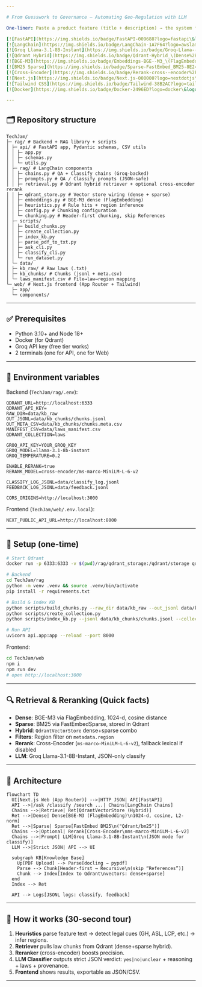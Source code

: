 ```yaml
---

# From Guesswork to Governance — Automating Geo-Regulation with LLM

One-liner: Paste a product feature (title + description) → the system flags whether geo-specific compliance logic is required, explains why, and maps to laws with audit-ready provenance.

[![FastAPI](https://img.shields.io/badge/FastAPI-009688?logo=fastapi\&logoColor=white)](https://fastapi.tiangolo.com)
[![LangChain](https://img.shields.io/badge/LangChain-1A7F64?logo=awslambda\&logoColor=white)](https://python.langchain.com)
[![Groq Llama-3.1-8B-Instant](https://img.shields.io/badge/Groq-Llama--3.1--8B--Instant-EF4A3D)](https://groq.com)
[![Qdrant Hybrid](https://img.shields.io/badge/Qdrant-Hybrid_\(Dense%2BSparse\)-4CAF50?logo=qdrant)](https://qdrant.tech)
[![BGE-M3](https://img.shields.io/badge/Embeddings-BGE--M3_\(FlagEmbedding\)-5C6BC0)](https://huggingface.co/BAAI/bge-m3)
[![BM25 Sparse](https://img.shields.io/badge/Sparse-FastEmbed_BM25-8E24AA)](https://github.com/qdrant/fastembed)
[![Cross-Encoder](https://img.shields.io/badge/Rerank-cross--encoder%2Fms--marco--MiniLM--L--6--v2-455A64)](https://www.sbert.net/examples/applications/cross-encoder/README.html)
[![Next.js](https://img.shields.io/badge/Next.js-000000?logo=nextdotjs\&logoColor=white)](https://nextjs.org)
[![Tailwind CSS](https://img.shields.io/badge/Tailwind-38B2AC?logo=tailwindcss\&logoColor=white)](https://tailwindcss.com)
[![Docker](https://img.shields.io/badge/Docker-2496ED?logo=docker\&logoColor=white)](https://www.docker.com)

---
```


## 🗂 Repository structure

```
TechJam/
├─ rag/ # Backend + RAG library + scripts
│ ├─ api/ # FastAPI app, Pydantic schemas, CSV utils
│ │ ├─ app.py
│ │ ├─ schemas.py
│ │ └─ utils.py
│ ├─ rag/ # LangChain components
│ │ ├─ chains.py # QA + Classify chains (Groq-backed)
│ │ ├─ prompts.py # QA / Classify prompts (JSON-safe)
│ │ ├─ retrieval.py # Qdrant hybrid retriever + optional cross-encoder rerank
│ │ ├─ qdrant_store.py # Vector store wiring (dense + sparse)
│ │ ├─ embeddings.py # BGE-M3 dense (FlagEmbedding)
│ │ ├─ heuristics.py # Rule hits + region inference
│ │ ├─ config.py # Chunking configuration
│ │ └─ chunking.py # Header-first chunking, skip References
│ ├─ scripts/
│ │ ├─ build_chunks.py
│ │ ├─ create_collection.py
│ │ ├─ index_kb.py
│ │ ├─ parse_pdf_to_txt.py
│ │ ├─ ask_cli.py
│ │ ├─ classify_cli.py
│ │ └─ run_dataset.py
│ └─ data/
│ ├─ kb_raw/ # Raw laws (.txt)
│ ├─ kb_chunks/ # Chunks (jsonl + meta.csv)
│ └─ laws_manifest.csv # File→law→region mapping
└─ web/ # Next.js frontend (App Router + Tailwind)
  ├─ app/
  └─ components/
```

---

## ✅ Prerequisites

* Python 3.10+ and Node 18+
* Docker (for Qdrant)
* Groq API key (free tier works)
* 2 terminals (one for API, one for Web)

---

## 🔑 Environment variables

Backend (`TechJam/rag/.env`):

```env
QDRANT_URL=http://localhost:6333
QDRANT_API_KEY=
RAW_DIR=data/kb_raw
OUT_JSONL=data/kb_chunks/chunks.jsonl
OUT_META_CSV=data/kb_chunks/chunks.meta.csv
MANIFEST_CSV=data/laws_manifest.csv
QDRANT_COLLECTION=laws

GROQ_API_KEY=YOUR_GROQ_KEY
GROQ_MODEL=llama-3.1-8b-instant
GROQ_TEMPERATURE=0.2

ENABLE_RERANK=true
RERANK_MODEL=cross-encoder/ms-marco-MiniLM-L-6-v2

CLASSIFY_LOG_JSONL=data/classify_log.jsonl
FEEDBACK_LOG_JSONL=data/feedback.jsonl

CORS_ORIGINS=http://localhost:3000
```

Frontend (`TechJam/web/.env.local`):

```env
NEXT_PUBLIC_API_URL=http://localhost:8000
```

---

## 🧱 Setup (one-time)

```bash
# Start Qdrant
docker run -p 6333:6333 -v $(pwd)/rag/qdrant_storage:/qdrant/storage qdrant/qdrant:latest

# Backend
cd TechJam/rag
python -m venv .venv && source .venv/bin/activate
pip install -r requirements.txt

# Build & index KB
python scripts/build_chunks.py --raw_dir data/kb_raw --out_jsonl data/kb_chunks/chunks.jsonl --out_meta_csv data/kb_chunks/chunks.meta.csv --manifest data/laws_manifest.csv
python scripts/create_collection.py
python scripts/index_kb.py --jsonl data/kb_chunks/chunks.jsonl --collection laws --batch 128

# Run API
uvicorn api.app:app --reload --port 8000
```

Frontend:

```bash
cd TechJam/web
npm i
npm run dev
# open http://localhost:3000
```

---

## 🔍 Retrieval & Reranking (Quick facts)

* **Dense**: BGE-M3 via FlagEmbedding, 1024-d, cosine distance
* **Sparse**: BM25 via FastEmbedSparse, stored in Qdrant
* **Hybrid**: `QdrantVectorStore` dense+sparse combo
* **Filters**: Region filter on `metadata.region`
* **Rerank**: Cross-Encoder (`ms-marco-MiniLM-L-6-v2`), fallback lexical if disabled
* **LLM**: Groq Llama-3.1-8B-Instant, JSON-only classify

---

## 🧠 Architecture

```mermaid
flowchart TD
  UI[Next.js Web (App Router)] -->|HTTP JSON| API[FastAPI]
  API -->|/ask /classify /search ...| Chains[LangChain Chains]
  Chains -->|Retrieve| Ret[QdrantVectorStore (Hybrid)]
  Ret -->|Dense| Dense[BGE-M3 (FlagEmbedding)\n1024-d, cosine, L2-norm]
  Ret -->|Sparse| Sparse[FastEmbed BM25\n("Qdrant/bm25")]
  Chains -->|Optional| Rerank[Cross-Encoder\nms-marco-MiniLM-L-6-v2]
  Chains -->|Prompt| LLM[Groq Llama-3.1-8B-Instant\n(JSON mode for classify)]
  LLM -->|Strict JSON| API --> UI

  subgraph KB[Knowledge Base]
    Up[PDF Upload] --> Parse[docling → pypdf]
    Parse --> Chunk[Header-first → Recursive\n(skip “References”)]
    Chunk --> Index[Index to Qdrant\nvectors: dense+sparse]
  end
  Index --> Ret

  API --> Logs[JSONL logs: classify, feedback]
```

---

## 🚀 How it works (30-second tour)

1. **Heuristics** parse feature text → detect legal cues (GH, ASL, LCP, etc.) → infer regions.
2. **Retriever** pulls law chunks from Qdrant (dense+sparse hybrid).
3. **Reranker** (cross-encoder) boosts precision.
4. **LLM Classifier** outputs strict JSON verdict: `yes|no|unclear` + reasoning + laws + provenance.
5. **Frontend** shows results, exportable as JSON/CSV.

---
